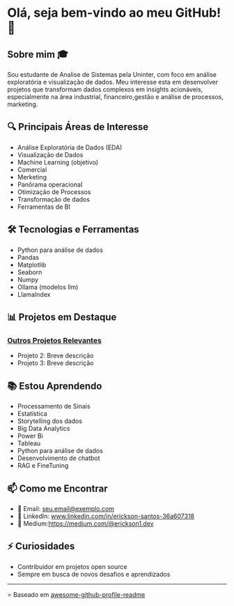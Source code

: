 # Olá, seja bem-vindo ao meu GitHub! 👋

## Sobre mim 🎓
Sou estudante de Analise de Sistemas pela Uninter, com foco em análise exploratória e visualização de dados. Meu interesse esta em desenvolver projetos que transformam dados complexos em insights acionáveis, especialmente na área industrial, financeiro,gestão e análise de processos, marketing.

## 🔍 Principais Áreas de Interesse
- Análise Exploratória de Dados (EDA)
- Visualização de Dados
- Machine Learning (objetivo)
- Comercial
- Merketing
- Panôrama operacional
- Otimização de Processos
- Transformação de dados
- Ferramentas de BI

## 🛠️ Tecnologias e Ferramentas 

- Python para análise de dados 
- Pandas
- Matplotlib
- Seaborn
- Numpy
- Ollama (modelos llm)
- LlamaIndex

## 📊 Projetos em Destaque


### [Outros Projetos Relevantes](link_dos_projetos)
- Projeto 2: Breve descrição
- Projeto 3: Breve descrição

## 📚 Estou Aprendendo
- Processamento de Sinais
- Estatística
- Storytelling dos dados
- Big Data Analytics
- Power Bi
- Tableau
- Python para análise de dados
- Desenvolvimento de chatbot
- RAG e FineTuning


## 📫 Como me Encontrar
- 📧 Email: seu.email@exemplo.com
- 💼 LinkedIn: www.linkedin.com/in/erickson-santos-36a607318
- 📝 Medium:https://medium.com/@erickson1.dev

## ⚡ Curiosidades
- Contribuidor em projetos open source
- Sempre em busca de novos desafios e aprendizados

---
⭐️ Baseado em [awesome-github-profile-readme](https://github.com/abhisheknaiidu/awesome-github-profile-readme)
